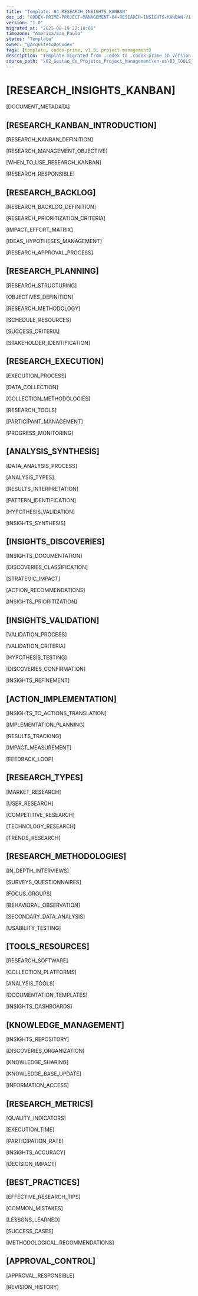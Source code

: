 ```yaml
---
title: "Template: 04_RESEARCH_INSIGHTS_KANBAN"
doc_id: "CODEX-PRIME-PROJECT-MANAGEMENT-04-RESEARCH-INSIGHTS-KANBAN-V1.0"
version: "1.0"
migrated_at: "2025-08-19 22:10:06"
timezone: "America/Sao_Paulo"
status: "Template"
owner: "@ArquitetoDoCodex"
tags: [template, codex-prime, v1.0, project-management]
description: "Template migrated from .codex to .codex-prime in version 1.0"
source_path: "\02_Gestao_de_Projetos_Project_Management\en-us\03_TOOLS_AND_MODELS\KANBAN\04_RESEARCH_INSIGHTS_KANBAN.md"
---
```


# [RESEARCH_INSIGHTS_KANBAN]

[DOCUMENT_METADATA]

## [RESEARCH_KANBAN_INTRODUCTION]

[RESEARCH_KANBAN_DEFINITION]

[RESEARCH_MANAGEMENT_OBJECTIVE]

[WHEN_TO_USE_RESEARCH_KANBAN]

[RESEARCH_RESPONSIBLE]

## [RESEARCH_BACKLOG]

[RESEARCH_BACKLOG_DEFINITION]

[RESEARCH_PRIORITIZATION_CRITERIA]

[IMPACT_EFFORT_MATRIX]

[IDEAS_HYPOTHESES_MANAGEMENT]

[RESEARCH_APPROVAL_PROCESS]

## [RESEARCH_PLANNING]

[RESEARCH_STRUCTURING]

[OBJECTIVES_DEFINITION]

[RESEARCH_METHODOLOGY]

[SCHEDULE_RESOURCES]

[SUCCESS_CRITERIA]

[STAKEHOLDER_IDENTIFICATION]

## [RESEARCH_EXECUTION]

[EXECUTION_PROCESS]

[DATA_COLLECTION]

[COLLECTION_METHODOLOGIES]

[RESEARCH_TOOLS]

[PARTICIPANT_MANAGEMENT]

[PROGRESS_MONITORING]

## [ANALYSIS_SYNTHESIS]

[DATA_ANALYSIS_PROCESS]

[ANALYSIS_TYPES]

[RESULTS_INTERPRETATION]

[PATTERN_IDENTIFICATION]

[HYPOTHESIS_VALIDATION]

[INSIGHTS_SYNTHESIS]

## [INSIGHTS_DISCOVERIES]

[INSIGHTS_DOCUMENTATION]

[DISCOVERIES_CLASSIFICATION]

[STRATEGIC_IMPACT]

[ACTION_RECOMMENDATIONS]

[INSIGHTS_PRIORITIZATION]

## [INSIGHTS_VALIDATION]

[VALIDATION_PROCESS]

[VALIDATION_CRITERIA]

[HYPOTHESIS_TESTING]

[DISCOVERIES_CONFIRMATION]

[INSIGHTS_REFINEMENT]

## [ACTION_IMPLEMENTATION]

[INSIGHTS_TO_ACTIONS_TRANSLATION]

[IMPLEMENTATION_PLANNING]

[RESULTS_TRACKING]

[IMPACT_MEASUREMENT]

[FEEDBACK_LOOP]

## [RESEARCH_TYPES]

[MARKET_RESEARCH]

[USER_RESEARCH]

[COMPETITIVE_RESEARCH]

[TECHNOLOGY_RESEARCH]

[TRENDS_RESEARCH]

## [RESEARCH_METHODOLOGIES]

[IN_DEPTH_INTERVIEWS]

[SURVEYS_QUESTIONNAIRES]

[FOCUS_GROUPS]

[BEHAVIORAL_OBSERVATION]

[SECONDARY_DATA_ANALYSIS]

[USABILITY_TESTING]

## [TOOLS_RESOURCES]

[RESEARCH_SOFTWARE]

[COLLECTION_PLATFORMS]

[ANALYSIS_TOOLS]

[DOCUMENTATION_TEMPLATES]

[INSIGHTS_DASHBOARDS]

## [KNOWLEDGE_MANAGEMENT]

[INSIGHTS_REPOSITORY]

[DISCOVERIES_ORGANIZATION]

[KNOWLEDGE_SHARING]

[KNOWLEDGE_BASE_UPDATE]

[INFORMATION_ACCESS]

## [RESEARCH_METRICS]

[QUALITY_INDICATORS]

[EXECUTION_TIME]

[PARTICIPATION_RATE]

[INSIGHTS_ACCURACY]

[DECISION_IMPACT]

## [BEST_PRACTICES]

[EFFECTIVE_RESEARCH_TIPS]

[COMMON_MISTAKES]

[LESSONS_LEARNED]

[SUCCESS_CASES]

[METHODOLOGICAL_RECOMMENDATIONS]

## [APPROVAL_CONTROL]

[APPROVAL_RESPONSIBLE]

[REVISION_HISTORY]